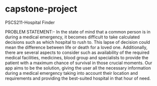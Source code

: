 # capstone-project

PSCS211-Hospital Finder

PROBLEM STATEMENT:- In the state of mind that a common person is in during a medical emergency, it becomes difficult to take calculated decisions 
such as which hospital to rush to. This lapse of decision could mean the difference between life or death for a loved one. 
Additionally, there are several aspects to consider such as availability of the required medical facilities, medicines, blood group 
and specialists to provide the patient with a maximum chance of survival in those crucial moments. Our app aims to be the 
solution, giving the user all the necessary information during a medical emergency taking into account their location and 
requirements and providing the best-suited hospital in that hour of need.
